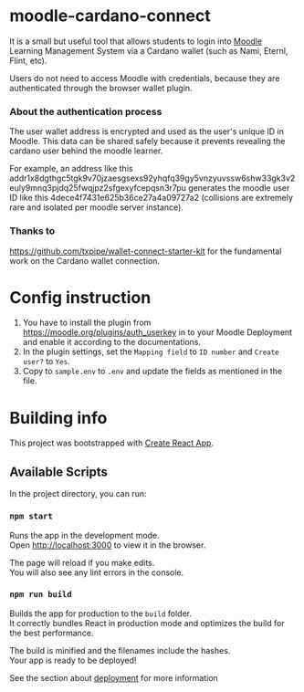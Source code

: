 # moodle-cardano-connect

It is a small but useful tool that allows students to login into [Moodle](https://moodle.org) Learning Management System via a Cardano wallet (such as Nami, Eternl, Flint, etc).

Users do not need to access Moodle with credentials, because they are authenticated through the browser wallet plugin.

### About the authentication process

The user wallet address is encrypted and used as the user's unique ID in Moodle. This data can be shared safely because it prevents revealing the cardano user behind the moodle learner.

For example, an address like this addr1x8dgthgc5tgk9v70jzaesgsexs92yhqfq39gy5vnzyuvssw6shw33gk3v2euly9mnq3pjdq25fwqjpz2sfgexyfcepqsn3r7pu generates the moodle user ID like this 4dece4f7431e625b36ce27a4a09727a2 (collisions are extremely rare and isolated per moodle server instance).

### Thanks to

<https://github.com/txpipe/wallet-connect-starter-kit> for the fundamental work on the Cardano wallet connection.

# Config instruction

1. You have to install the plugin from https://moodle.org/plugins/auth_userkey in to your Moodle Deployment and enable it according to the documentations.
2. In the plugin settings, set the `Mapping field` to `ID number` and `Create user?` to `Yes`.
3. Copy to `sample.env` to `.env` and update the fields as mentioned in the file.

# Building info

This project was bootstrapped with [Create React App](https://github.com/facebook/create-react-app).

## Available Scripts

In the project directory, you can run:

### `npm start`

Runs the app in the development mode.\
Open [http://localhost:3000](http://localhost:3000) to view it in the browser.

The page will reload if you make edits.\
You will also see any lint errors in the console.

### `npm run build`

Builds the app for production to the `build` folder.\
It correctly bundles React in production mode and optimizes the build for the best performance.

The build is minified and the filenames include the hashes.\
Your app is ready to be deployed!

See the section about [deployment](https://facebook.github.io/create-react-app/docs/deployment) for more information
